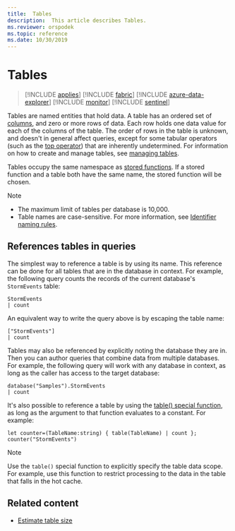 ```yaml
---
title:  Tables
description:  This article describes Tables.
ms.reviewer: orspodek
ms.topic: reference
ms.date: 10/30/2019
---
```

# Tables

> [!INCLUDE [applies](../../includes/applies-to-version/applies.md)] [!INCLUDE [fabric](../../includes/applies-to-version/fabric.md)] [!INCLUDE [azure-data-explorer](../../includes/applies-to-version/azure-data-explorer.md)] [!INCLUDE [monitor](../../includes/applies-to-version/monitor.md)] [!INCLUDE [sentinel](../../includes/applies-to-version/sentinel.md)]

Tables are named entities that hold data. A table has an ordered set of [columns](columns.md), and zero or more rows of data. Each row holds one data value for each of the columns of the table. The order of rows in the table is unknown, and doesn't in general affect queries, except for some tabular operators (such as the [top operator](../top-operator.md)) that are inherently undetermined. For information on how to create and manage tables, see [managing tables](../../management/tables.md).

Tables occupy the same namespace as [stored functions](stored-functions.md). If a stored function and a table both have the same name, the stored function will be chosen.

> [!NOTE]
>
> * The maximum limit of tables per database is 10,000.
> * Table names are case-sensitive. For more information, see [Identifier naming rules](entity-names.md#identifier-naming-rules).

## References tables in queries

The simplest way to reference a table is by using its name. This reference can be done for all tables that are in the database in context. For example, the following query counts the records of the current database's `StormEvents` table:

```kusto
StormEvents
| count
```

An equivalent way to write the query above is by escaping the table name:

```kusto
["StormEvents"]
| count
```

Tables may also be referenced by explicitly noting the database they are in. Then you can author queries that combine data from multiple databases. For example, the following query will work with any database in context, as long as the caller has access to the target database:

```kusto
database("Samples").StormEvents
| count
```

It's also possible to reference a table by using the [table() special function](../table-function.md), as long as the argument to that function evaluates to a constant. For example:

```kusto
let counter=(TableName:string) { table(TableName) | count };
counter("StormEvents")
```

> [!NOTE]
> Use the `table()` special function to explicitly specify the table data scope. For example, use this function to restrict processing to the data in the table that falls in the hot cache.

## Related content

* [Estimate table size](../../management/estimate-table-size.md)
